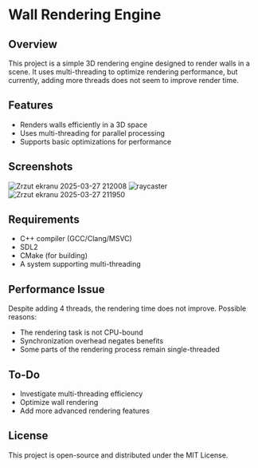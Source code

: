 # Wall Rendering Engine

## Overview
This project is a simple 3D rendering engine designed to render walls in a scene. It uses multi-threading to optimize rendering performance, but currently, adding more threads does not seem to improve render time.

## Features
- Renders walls efficiently in a 3D space
- Uses multi-threading for parallel processing
- Supports basic optimizations for performance

## Screenshots

![Zrzut ekranu 2025-03-27 212008](https://github.com/user-attachments/assets/95f73518-1f5a-4a75-a4e3-1a3f13bb2545)
![raycaster](https://github.com/user-attachments/assets/40bcb487-9e58-47ca-9143-d8af07e2d3e5)
![Zrzut ekranu 2025-03-27 211950](https://github.com/user-attachments/assets/3bec7336-a75c-4e90-89b9-7e832bc7094b)

## Requirements
- C++ compiler (GCC/Clang/MSVC)
- SDL2
- CMake (for building)
- A system supporting multi-threading

## Performance Issue
Despite adding 4 threads, the rendering time does not improve. Possible reasons:
- The rendering task is not CPU-bound
- Synchronization overhead negates benefits
- Some parts of the rendering process remain single-threaded

## To-Do
- Investigate multi-threading efficiency
- Optimize wall rendering
- Add more advanced rendering features

## License
This project is open-source and distributed under the MIT License.

